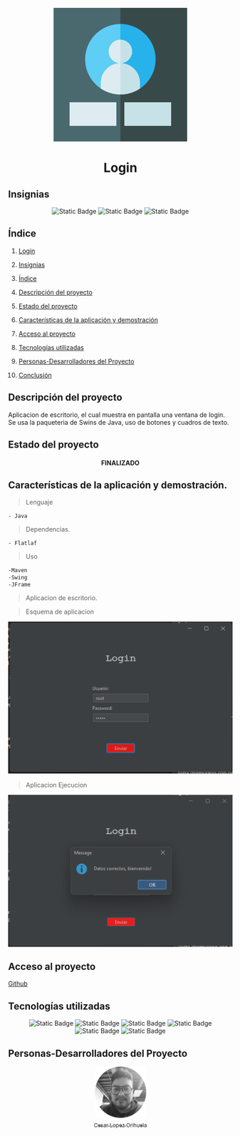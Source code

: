 <p align="center">
<img src="./img/loginn.png"
 width="300">
</p>

<h1 align="center" id="login">Login</h1>

## Insignias

<section align="center">

![Static Badge](https://img.shields.io/badge/CURSO-PRACTICA-green)
![Static Badge](https://img.shields.io/badge/PROYECTO-Udemy-purple)
![Static Badge](https://img.shields.io/badge/JAVA-Swing-red)

</section>

## Índice

1. [Login](#login)

2. [Insignias](#insignias)

3. [Índice](#índice)

4. [Descripción del proyecto](#descripción-del-proyecto)

5. [Estado del proyecto](#Estado-del-proyecto)

6. [Características de la aplicación y demostración](#Características-de-la-aplicación-y-demostración)

7. [Acceso al proyecto](#acceso-proyecto)

8. [Tecnologías utilizadas](#tecnologías-utilizadas)

9. [Personas-Desarrolladores del Proyecto](#personas-desarrolladores)

10. [Conclusión](#conclusión)

## Descripción del proyecto

Aplicacion de escritorio, el cual muestra en pantalla una ventana de login.
Se usa la paqueteria de Swins de Java, uso de botones y cuadros de texto.

## Estado del proyecto

<h4 align="center">
FINALIZADO
</h4>

## Características de la aplicación y demostración.

> Lenguaje

    - Java

> Dependencias.

    - Flatlaf

> Uso

    -Maven
    -Swing
    -JFrame

> Aplicacion de escritorio.

> Esquema de aplicacion

![alt text](img/image.png)

> Aplicacion Ejecucion

![alt text](img/image1.png)

## Acceso al proyecto

[Github](https://github.com/Chinicuil87/programacionJava/tree/main/ZonaFit)

## Tecnologías utilizadas

<section align="center">

![Static Badge](https://img.shields.io/badge/IDE-IntelliJ-purple)
![Static Badge](https://img.shields.io/badge/Spring-3.3.3-green)
![Static Badge](https://img.shields.io/badge/LENGUAJE-JAVA-orange)
![Static Badge](https://img.shields.io/badge/JAVA-Maven-blue)
![Static Badge](https://img.shields.io/badge/JDK-22-red)
![Static Badge](https://img.shields.io/badge/DB-MySQL-white)

</section>

## Personas-Desarrolladores del Proyecto

<section align="center">

[<img src="./img/chinicuil.png" width=115><br><sub>Cesar Lopez Orihuela</sub>](https://github.com/Chinicuil87)

</section>
